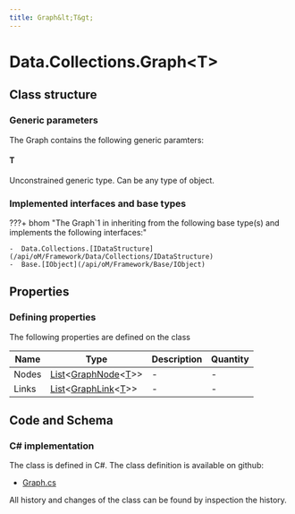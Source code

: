 ```yaml
---
title: Graph&lt;T&gt;
---
```


# Data.Collections.Graph&lt;T&gt;



## Class structure

### Generic parameters

The Graph contains the following generic paramters:

#### T

Unconstrained generic type. Can be any type of object.

### Implemented interfaces and base types

???+ bhom "The Graph`1 in inheriting from the following base type(s) and implements the following interfaces:"

    -  Data.Collections.[IDataStructure](/api/oM/Framework/Data/Collections/IDataStructure)
    -  Base.[IObject](/api/oM/Framework/Base/IObject)


## Properties



### Defining properties

The following properties are defined on the class

| Name             | Type             | Description      | Quantity         |
|------------------|------------------|------------------|------------------|
| Nodes | [List](https://learn.microsoft.com/en-us/dotnet/api/System.Collections.Generic.List-1?view=netstandard-2.0)&lt;[GraphNode](/api/oM/Framework/Data/Collections/GraphNode%601)&lt;[T](#t)&gt;&gt; | - | - |
| Links | [List](https://learn.microsoft.com/en-us/dotnet/api/System.Collections.Generic.List-1?view=netstandard-2.0)&lt;[GraphLink](/api/oM/Framework/Data/Collections/GraphLink%601)&lt;[T](#t)&gt;&gt; | - | - |


## Code and Schema

### C# implementation

The class is defined in C#. The class definition is available on github:

- [Graph.cs](https://github.com/BHoM/BHoM/blob/develop/Data_oM/Collections\Graph.cs)

All history and changes of the class can be found by inspection the history.
